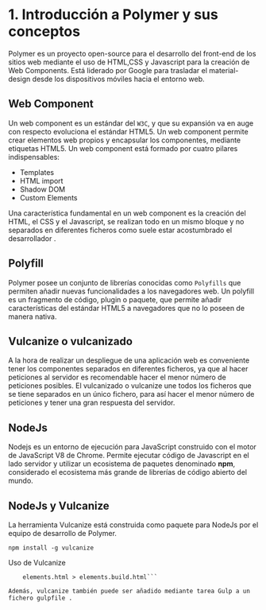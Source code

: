 # 1. Introducción a Polymer y sus conceptos

Polymer es un proyecto open-source para el desarrollo del front-end de los sitios web mediante el uso de HTML,CSS y Javascript para la creación de Web Components. Está liderado por Google para trasladar el material-design desde los dispositivos móviles hacia el entorno web.

## Web Component

Un web component es un estándar del `W3C`, y que su expansión va en auge con respecto evoluciona el estándar HTML5. Un web component permite crear elementos web propios y encapsular los componentes,  mediante etiquetas HTML5. Un web component está formado por cuatro pilares indispensables:

* Templates
* HTML import
* Shadow DOM
* Custom Elements

Una característica fundamental en un web component es la creación del HTML, el CSS y el Javascript, se realizan todo en un mismo bloque y no separados en diferentes ficheros como suele estar acostumbrado el desarrollador .

## Polyfill

Polymer posee un conjunto de librerías conocidas como `Polyfills` que permiten añadir nuevas funcionalidades a los navegadores web. Un polyfill es un fragmento de código, plugin o paquete, que permite añadir  características del estándar HTML5 a navegadores que no lo poseen de manera nativa.

## Vulcanize o vulcanizado

A la hora de realizar un despliegue de una aplicación web es conveniente tener los componentes separados en diferentes ficheros, ya que al hacer peticiones al servidor es recomendable hacer el menor número de peticiones posibles. El vulcanizado o vulcanize une todos los ficheros que se tiene  separados en un único fichero, para así hacer el menor número de peticiones y tener una gran respuesta del servidor.

## NodeJs

Nodejs es un entorno de ejecución para JavaScript construido con el motor de JavaScript V8 de Chrome. Permite ejecutar código de Javascript en el lado servidor y utilizar un ecosistema de paquetes denominado **npm**, considerado el ecosistema más grande de librerías de código abierto del mundo.

## NodeJs y Vulcanize

La herramienta Vulcanize está construida como paquete para NodeJs por el equipo de desarrollo de Polymer.

`npm install -g vulcanize`

Uso de Vulcanize

```vulcanize --inline-scripts --inline-css --strip-comments \
    elements.html > elements.build.html```

Además, vulcanize también puede ser añadido mediante tarea Gulp a un fichero gulpfile .
